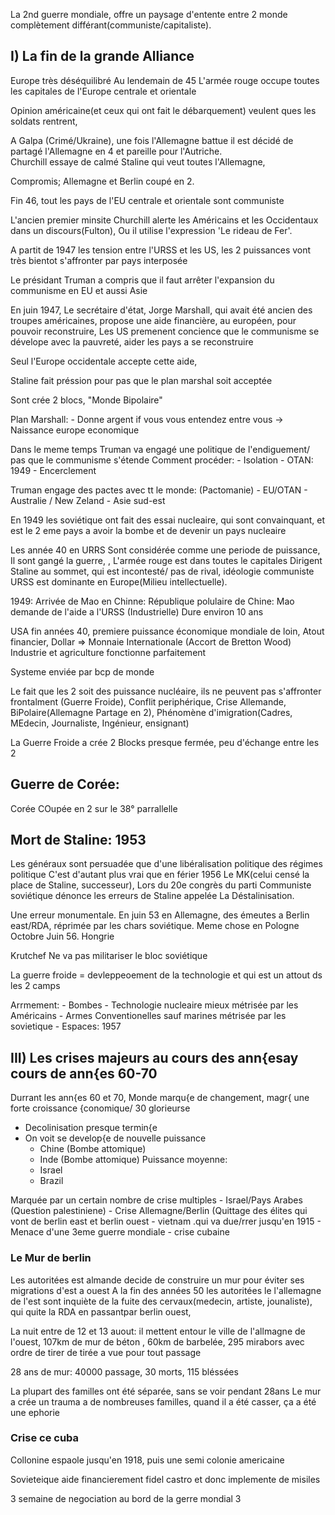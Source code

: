La 2nd guerre mondiale, offre un paysage d'entente entre 2 monde complètement différant(communiste/capitaliste).


## I) La fin de la grande Alliance

Europe très déséquilibré
Au lendemain de 45 L'armée rouge occupe toutes les capitales de l'Europe centrale et orientale

Opinion américaine(et ceux qui ont fait le débarquement) veulent ques les soldats rentrent,

A Galpa (Crimé/Ukraine), une fois l'Allemagne battue il est décidé de partagé l'Allemagne en 4 et pareille pour l'Autriche.  
Churchill essaye de calmé Staline qui veut toutes l'Allemagne,  

Compromis; Allemagne et Berlin coupé en 2.


Fin 46, tout les pays de l'EU centrale et orientale sont communiste

L'ancien premier minsite Churchill alerte les Américains et les Occidentaux dans un discours(Fulton), Ou il utilise l'expression 'Le rideau de Fer'.



A partit de 1947 les tension entre l'URSS et les US, les 2 puissances vont très bientot s'affronter par pays interposée

Le présidant Truman a compris que il faut arrêter l'expansion du communisme en EU et aussi Asie

En juin 1947,  Le secrétaire d'état, Jorge Marshall, qui avait été ancien des troupes américaines, propose une aide financière, au européen, pour pouvoir reconstruire, 
Les US premenent concience que le communisme se dévelope avec la pauvreté, aider les pays a se reconstruire

Seul l'Europe occidentale accepte cette aide,

Staline fait préssion pour pas que le plan marshal soit acceptée

Sont crée 2 blocs, "Monde Bipolaire"

Plan Marshall:
    - Donne argent if vous vous entendez entre vous
    -> Naissance europe economique

Dans le meme temps Truman va engagé une politique de l'endiguement/ pas que le communisme s'étende 
Comment procéder:
    - Isolation
    - OTAN: 1949
    - Encerclement


Truman engage des pactes avec tt le monde: (Pactomanie)
    - EU/OTAN
    - Australie / New Zeland
    - Asie sud-est


En 1949 les soviétique ont fait des essai nucleaire, qui sont convainquant, et est le 2 eme pays a avoir la bombe et de devenir un pays nucleaire

Les année 40 en URRS Sont considérée comme une periode de puissance, Il sont gangé la guerre, , L'armée rouge est dans toutes le capitales
Dirigent Staline au sommet, qui est incontesté/ pas de rival, idéologie communiste URSS est dominante en Europe(Milieu intellectuelle).

1949: Arrivée de Mao en Chinne: République polulaire de Chine: Mao demande de l'aide a l'URSS (Industrielle) Dure environ 10 ans

USA fin années 40, premiere puissance économique mondiale de loin, Atout financier, Dollar => Monnaie Internationale (Accort de Bretton Wood)
Industrie et agriculture fonctionne parfaitement  

Systeme enviée par bcp de monde

Le fait que les 2 soit des puissance nucléaire, ils ne peuvent pas s'affronter frontalment (Guerre Froide), Conflit periphérique, Crise Allemande, BiPolaire(Allemagne Partage en 2), Phénomène d'imigration(Cadres, MEdecin, Journaliste, Ingénieur, ensignant)

La Guerre Froide a crée 2 Blocks presque fermée, peu d'échange entre les 2

## Guerre de Corée:

Corée COupée en 2 sur le 38° parrallelle

## Mort de Staline: 1953

Les généraux sont persuadée que d'une libéralisation politique des régimes politique 
C'est d'autant plus vrai que en férier 1956 Le MK(celui censé la place de Staline, successeur), Lors du 20e congrès du parti Communiste soviétique dénonce les erreurs de Staline appelée La Déstalinisation.

Une erreur monumentale. En juin 53 en Allemagne, des émeutes a Berlin east/RDA, réprimée par les chars soviétique. 
Meme chose en Pologne Octobre Juin 56.
Hongrie

Krutchef Ne va pas militariser le bloc soviétique 

La guerre froide = devleppeoement de la technologie et qui est un attout ds les 2 camps

Arrmement:
    - Bombes
    - Technologie nucleaire mieux métrisée par les Américains
    - Armes Conventionelles sauf marines métrisée par les sovietique
    - Espaces: 1957


## III) Les crises majeurs au cours des ann{esay cours de ann{es 60-70


Durrant les ann{es 60 et 70, 
Monde marqu{e de changement, magr{ une forte croissance {conomique/ 30 glorieurse

- Decolinisation presque termin{e
- On voit se develop{e de nouvelle puissance
	- Chine (Bombe attomique)
	- Inde (Bombe attomique)
Puissance moyenne:
	- Israel
	- Brazil

Marquée par un certain nombre de crise multiples
	- Israel/Pays Arabes (Question palestiniene)
	- Crise Allemagne/Berlin (Quittage des élites qui vont de berlin east et berlin ouest
	- vietnam .qui va due/rrer jusqu'en 1915
	- Menace d'une 3eme guerre mondiale
		- crise cubaine

### Le Mur de berlin



Les autoritées est almande decide de construire un mur pour éviter ses migrations d'est a ouest
A la fin des années 50 les autoritées le l'allemagne de l'est sont inquiète de la fuite des cervaux(medecin, artiste, jounaliste), qui quite la RDA en passantpar berlin ouest, 

La nuit entre de 12 et 13 auout: il mettent entour le ville de l'allmagne de l'ouest, 107km de mur de béton , 60km de barbelée, 295 mirabors avec ordre de tirer de tirée a vue pour tout passage

28 ans de mur: 40000 passage, 30 morts, 115 bléssées

La plupart des familles ont été séparée, sans se voir pendant 28ans
Le mur a crée un trauma a de nombreuses familles, quand il a été casser, ça a été une ephorie


### Crise ce cuba
Collonine espaole jusqu'en 1918, puis une semi colonie americaine

Sovieteique aide financierement fidel castro
et donc implemente de misiles

3 semaine de negociation au bord de la gerre mondial 3





